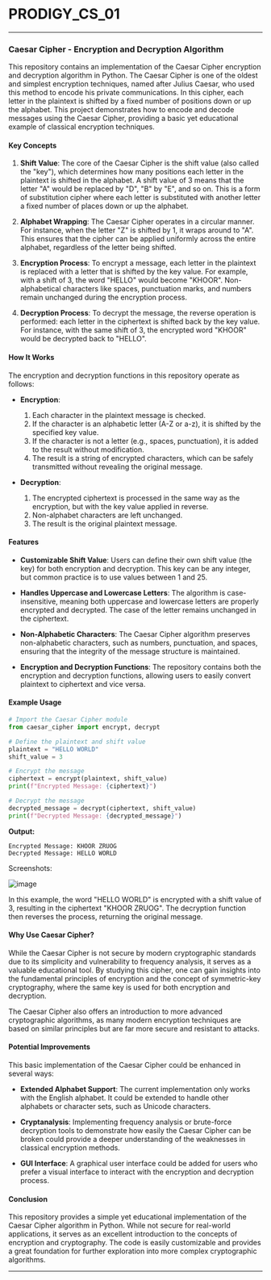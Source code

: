 # PRODIGY_CS_01
---

### Caesar Cipher - Encryption and Decryption Algorithm

This repository contains an implementation of the Caesar Cipher encryption and decryption algorithm in Python. The Caesar Cipher is one of the oldest and simplest encryption techniques, named after Julius Caesar, who used this method to encode his private communications. In this cipher, each letter in the plaintext is shifted by a fixed number of positions down or up the alphabet. This project demonstrates how to encode and decode messages using the Caesar Cipher, providing a basic yet educational example of classical encryption techniques.

#### Key Concepts

1. **Shift Value**: The core of the Caesar Cipher is the shift value (also called the "key"), which determines how many positions each letter in the plaintext is shifted in the alphabet. A shift value of 3 means that the letter "A" would be replaced by "D", "B" by "E", and so on. This is a form of substitution cipher where each letter is substituted with another letter a fixed number of places down or up the alphabet.

2. **Alphabet Wrapping**: The Caesar Cipher operates in a circular manner. For instance, when the letter "Z" is shifted by 1, it wraps around to "A". This ensures that the cipher can be applied uniformly across the entire alphabet, regardless of the letter being shifted.

3. **Encryption Process**: To encrypt a message, each letter in the plaintext is replaced with a letter that is shifted by the key value. For example, with a shift of 3, the word "HELLO" would become "KHOOR". Non-alphabetical characters like spaces, punctuation marks, and numbers remain unchanged during the encryption process.

4. **Decryption Process**: To decrypt the message, the reverse operation is performed: each letter in the ciphertext is shifted back by the key value. For instance, with the same shift of 3, the encrypted word "KHOOR" would be decrypted back to "HELLO".

#### How It Works

The encryption and decryption functions in this repository operate as follows:

- **Encryption**: 
   1. Each character in the plaintext message is checked.
   2. If the character is an alphabetic letter (A-Z or a-z), it is shifted by the specified key value.
   3. If the character is not a letter (e.g., spaces, punctuation), it is added to the result without modification.
   4. The result is a string of encrypted characters, which can be safely transmitted without revealing the original message.
  
- **Decryption**:
   1. The encrypted ciphertext is processed in the same way as the encryption, but with the key value applied in reverse.
   2. Non-alphabet characters are left unchanged.
   3. The result is the original plaintext message.

#### Features

- **Customizable Shift Value**: Users can define their own shift value (the key) for both encryption and decryption. This key can be any integer, but common practice is to use values between 1 and 25.
  
- **Handles Uppercase and Lowercase Letters**: The algorithm is case-insensitive, meaning both uppercase and lowercase letters are properly encrypted and decrypted. The case of the letter remains unchanged in the ciphertext.

- **Non-Alphabetic Characters**: The Caesar Cipher algorithm preserves non-alphabetic characters, such as numbers, punctuation, and spaces, ensuring that the integrity of the message structure is maintained.

- **Encryption and Decryption Functions**: The repository contains both the encryption and decryption functions, allowing users to easily convert plaintext to ciphertext and vice versa.

#### Example Usage

```python
# Import the Caesar Cipher module
from caesar_cipher import encrypt, decrypt

# Define the plaintext and shift value
plaintext = "HELLO WORLD"
shift_value = 3

# Encrypt the message
ciphertext = encrypt(plaintext, shift_value)
print(f"Encrypted Message: {ciphertext}")

# Decrypt the message
decrypted_message = decrypt(ciphertext, shift_value)
print(f"Decrypted Message: {decrypted_message}")
```

**Output:**
```
Encrypted Message: KHOOR ZRUOG
Decrypted Message: HELLO WORLD
```
Screenshots:

![image](https://github.com/user-attachments/assets/014f6868-6b38-4dee-89d8-46777aef8489)

In this example, the word "HELLO WORLD" is encrypted with a shift value of 3, resulting in the ciphertext "KHOOR ZRUOG". The decryption function then reverses the process, returning the original message.

#### Why Use Caesar Cipher?

While the Caesar Cipher is not secure by modern cryptographic standards due to its simplicity and vulnerability to frequency analysis, it serves as a valuable educational tool. By studying this cipher, one can gain insights into the fundamental principles of encryption and the concept of symmetric-key cryptography, where the same key is used for both encryption and decryption.

The Caesar Cipher also offers an introduction to more advanced cryptographic algorithms, as many modern encryption techniques are based on similar principles but are far more secure and resistant to attacks.

#### Potential Improvements

This basic implementation of the Caesar Cipher could be enhanced in several ways:

- **Extended Alphabet Support**: The current implementation only works with the English alphabet. It could be extended to handle other alphabets or character sets, such as Unicode characters.
  
- **Cryptanalysis**: Implementing frequency analysis or brute-force decryption tools to demonstrate how easily the Caesar Cipher can be broken could provide a deeper understanding of the weaknesses in classical encryption methods.

- **GUI Interface**: A graphical user interface could be added for users who prefer a visual interface to interact with the encryption and decryption process.

#### Conclusion

This repository provides a simple yet educational implementation of the Caesar Cipher algorithm in Python. While not secure for real-world applications, it serves as an excellent introduction to the concepts of encryption and cryptography. The code is easily customizable and provides a great foundation for further exploration into more complex cryptographic algorithms.

--- 
